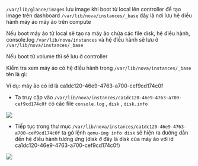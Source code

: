 
`/var/lib/glance/images` lưu image khi boot từ local lên controller để tạo image trên dashboard
`/var/lib/nova/instances/_base`  đây là nơi lưu hệ điều hành máy ảo máy ảo trên compute

Nếu boot máy ảo từ local sẽ tạo ra máy ảo chứa các file disk, hệ điều hành,  console.log `/var/lib/nova/instances` và hệ điều hành sẽ lưu ở `/var/lib/nova/instances/_base`

Nếu boot từ volume thì sẽ lưu ở controller

Kiểm tra xem máy ảo có hệ điều hành trong `/var/lib/nova/instances/_base` tên là gì:

Ví dụ: máy ảo có id là ca1dc120-46e9-4763-a700-cef9cd174c0f

- Ta truy cập vào `/var/lib/nova/instances/ca1dc120-46e9-4763-a700-cef9cd174c0f` có các file `console.log` , `disk` , `disk.info`

<img src="https://i.imgur.com/Rk9XAXU.png">

- Tiếp tục trong thư mục  `/var/lib/nova/instances/ca1dc120-46e9-4763-a700-cef9cd174c0f` ta gõ lệnh `qemu-img info disk` sẽ hiện ra đường dẫn đến hệ điều hành tương ứng (disk ở đây là disk của máy ảo với id ca1dc120-46e9-4763-a700-cef9cd174c0f)

<img src="https://i.imgur.com/WUF5AsV.png">
